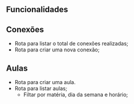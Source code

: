 ## Funcionalidades

## Conexões 

- Rota para listar o total de conexões realizadas;
- Rota para criar uma nova conexão;

## Aulas

- Rota para criar uma aula.
- Rota para listar aulas;
    - Filtar por matéria, dia da semana e horário;